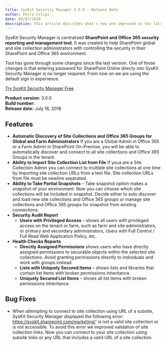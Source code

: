 ```yaml
---
title: SysKit Security Manager 3.0.0 - Release Note
author: Petra Filipi 
date: 02/07/2018 
description: This article describes what's new and improved in the latest version of SysKit Security Manager.
---
```


SysKit Security Manager is centralized __SharePoint and Office 365 security reporting and management tool__. It was created to help SharePoint global and site collection administrators with controlling the security in their SharePoint and Office 365 environment.

Tool has gone through some changes since the last version. One of those changes is that entering password for SharePoint Online directy into SysKit Security Manager is no longer required. From now on we are using the default sign in experience. 

[Try SysKit Security Manager Free](https://www.syskit.com/products/security-manager/download/)

__Product version:__ 3.0.0  
__Build number:__      
__Release date:__ July 16, 2018  


## Features
* __Automatic Discovery of Site Collections and Office 365 Groups for Global and Farm Administrators__ If you are a Global Admin in Office 365 or a Farm Admin in SharePoint On-Premise, you will be able to automatically discover and connect to all site collections and Office 365 Groups in the tenant.
* __Ability to Import Site Collection List from File__ If youa are a Site Collection Admin you can connect to multiple site collections at one time by importing site collection URLs from a text file.  Site collection URLs from file must be newline separated. 
* __Ability to Take Partial Snapshots__ – Take snapshot option makes a snapshot of your environment. Now you can choose which site collections will be included in snapshot. Decide either to auto discover and load new site collections and Office 365 groups or manage site collections and Office 365 groups for snapshot from existing connections.
* __Security Audit Report__
    * __Users with Privileged Access__ – shows all users with privileged access on the tenant or farm, such as farm and site administrators, or primary and secondary administrators, Users with Full Control / Full Read Web Application Policy, etc.
* __Health Checks Reports__
    * __Directly Assigned Permissions__ shows users who have directly assigned permissions to securable objects within the selected site collections. Avoid granting permissions directly to individuals and work with groups instead.
    * __Lists with Uniquely Secured Items__ – shows lists and libraries that contain list items with broken permissions inheritance.
    * __Uniquely Secured List Items__ – shows all list items with broken permissions inheritance.

## Bug Fixes
* When attempting to connect to site collection using URL of a subsite, SysKit Security Manager displayed the following error: https://syskit.sharepoint.com/marketing/' is not a valid site collection or is not accessible.
To avoid this error we improved validation of site collection links. Now you can connect to your site collection using subsite links or any URL that includes a valid URL of a site collection.
